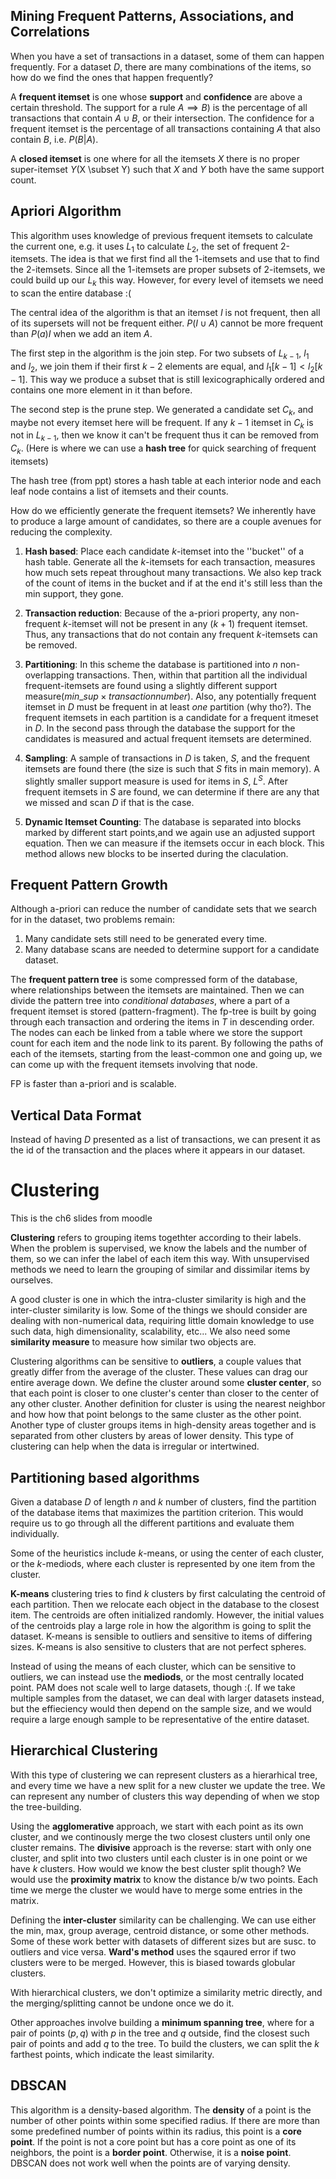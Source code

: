 ## Mining Frequent Patterns, Associations, and Correlations
When you have a set of transactions in a dataset, some of them can happen 
frequently. For a dataset $D$, there are many combinations of the items,
so how do we find the ones that happen frequently?

A **frequent itemset** is one whose **support** and **confidence** are above a 
certain threshold.
The support for a rule $A \implies B)$ is the percentage of all transactions that contain
$A \cup B$, or their intersection.
The confidence for a frequent itemset is the percentage of all transactions containing $A$ that 
also contain $B$, i.e. $P(B|A)$.

A **closed itemset** is one where for all the itemsets $X$  there is no 
proper super-itemset $Y$(X \subset Y) such that $X$ and $Y$ both have the same
support count.

## Apriori Algorithm
This algorithm uses knowledge of previous frequent itemsets to calculate the 
current one, e.g. it uses $L_{1}$ to calculate $L_{2}$, the set of frequent 2-itemsets.
The idea is that we first find all the 1-itemsets and use that to find the 2-itemsets.
Since all the 1-itemsets are proper subsets of 2-itemsets, we could build up our $L_{k}$ this way.
However, for every level of itemsets we need to scan the entire database :(

The central idea of the algorithm is that an itemset $I$ is not frequent, 
then all of its supersets will not be frequent either.
$P(I \cup A)$ cannot be more frequent than $P(a)I$ when we add an item $A$.

The first step in the algorithm is the join step.
For two subsets of $L_{k-1}$, $l_{1}$ and $l_{2}$, we join them if their first
$k-2$ elements are equal, and $l_{1}[k-1] < l_{2}[k-1]$.
This way we produce a subset that is still lexicographically ordered and contains 
one more element in it than before.

The second step is the prune step.
We generated a candidate set $C_{k}$, and maybe not every itemset here will be frequent.
If any $k-1$ itemset in $C_{k}$ is not in $L_{k-1}$, then we know it can't be frequent thus it can be removed from $C_{k}$.
(Here is where we can use a **hash tree** for quick searching of frequent itemsets)

The hash tree (from ppt) stores a hash table at each interior node and each leaf node contains a list of itemsets and their counts.

How do we efficiently generate the frequent itemsets?
We inherently have to produce a large amount of candidates, so there are a couple avenues for reducing the complexity.

1. **Hash based**: Place each candidate $k$-itemset into the ''bucket'' of a hash table.
Generate all the $k$-itemsets for each transaction, measures how much sets repeat throughout many transactions.
We also kep track of the count of items in the bucket and if at the end it's still less than the min support, they gone.

2. **Transaction reduction**: Because of the a-priori property, any non-frequent $k$-itemset will not be present 
in any $(k+1)$ frequent itemset. Thus, any transactions that do not contain any frequent $k$-itemsets can be removed.

3. **Partitioning**: In this scheme the database is partitioned into $n$ non-overlapping transactions.
Then, within that partition all the individual frequent-itemsets are found using a slightly different support measure($min\_sup \times transaction number$).
Also, any potentially frequent itemset in $D$ must be frequent in at least *one* partition (why tho?).
The frequent itemsets in each partition is a candidate for a frequent itmeset in $D$.
In the second pass through the database the support for the candidates is measured and actual frequent itemsets are determined.

4. **Sampling**: A sample of transactions in $D$ is taken, $S$, and the frequent itemsets are found there (the size is such that $S$ fits in main memory).
A slightly smaller support measure is used for items in $S$, $L^{S}$.
After frequent itemsets in $S$ are found, we can determine if there are any that we missed and scan $D$ if that is the case.

5. **Dynamic Itemset Counting**: The database is separated into blocks marked by different start points,and we again use an adjusted support equation.
Then we can measure if the itemsets occur in each block.
This method allows new blocks to be inserted during the claculation.

## Frequent Pattern Growth
Although a-priori can reduce the number of candidate sets that we search for in the dataset, two problems remain:
1. Many candidate sets still need to be generated every time.
2. Many database scans are needed to determine support for a candidate dataset.

The **frequent pattern tree** is some compressed form of the database, where relationships between the itemsets are maintained.
Then we can divide the pattern tree into *conditional databases*, where a part of a frequent itemset is stored (pattern-fragment).
The fp-tree is built by going through each transaction and ordering the items in $T$ in descending order.
The nodes can each be linked from a table where we store the support count for each item and the node link to its parent.
By following the paths of each of the itemsets, starting from the least-common one and going up, we can come up with the 
frequent itemsets involving that node.

FP is faster than a-priori and is scalable.

## Vertical Data Format
Instead of having $D$ presented as a list of transactions, we can present it as the id of the transaction and the places where it appears
in our dataset.

# Clustering
This is the ch6 slides from moodle

**Clustering** refers to grouping items togethter according to their 
labels. 
When the problem is supervised, we know the labels and the number of them,
so we can infer the label of each item this way.
With unsupervised methods we need to learn the grouping of similar 
and dissimilar items by ourselves.

A good cluster is one in which the intra-cluster similarity is high 
and the inter-cluster similarity is low.
Some of the things we should consider are dealing with non-numerical data,
requiring little domain knowledge to use such data, high dimensionality,
scalability, etc...
We also need some **similarity measure** to measure how similar two objects
are.

Clustering algorithms can be sensitive to **outliers**, a couple values
that greatly differ from the average of the cluster.
These values can drag our entire average down.
We define the cluster around some **cluster center**, so that each point
is closer to one cluster's center than closer to the center of any other
cluster.
Another definition for cluster is using the nearest neighbor and how 
how that point belongs to the same cluster as the other point.
Another type of cluster groups items in high-density areas together
and is separated from other clusters by areas of lower density.
This type of clustering can help when the data is irregular or 
intertwined.

## Partitioning based algorithms
Given a database $D$ of length $n$ and $k$ number of clusters, find the 
partition of the database items that maximizes the partition criterion.
This would require us to go through all the different partitions and evaluate 
them individually.

Some of the heuristics include $k$-means, or using the center of each 
cluster, or the $k$-mediods, where each cluster is represented by one 
item from the cluster.

**K-means** clustering tries to find $k$ clusters by first calculating 
the centroid of each partition. 
Then we relocate each object in the database to the closest item.
The centroids are often initialized randomly.
However, the initial values of the centroids play a large role in how the 
algorithm is going to split the dataset.
K-means is sensible to outliers and sensitive to items of differing sizes.
K-means is also sensitive to clusters that are not perfect spheres.

Instead of using the means of each cluster, which can be sensitive to 
outliers, we can instead use the **mediods**, or the most centrally 
located point.
PAM does not scale well to large datasets, though :(.
If we take multiple samples from the dataset, we can deal with larger
datasets instead, but the effieciency would then depend on the sample
size, and we would require a large enough sample to be representative of the 
entire dataset.

## Hierarchical Clustering
With this type of clustering we can represent clusters as a hierarhical
tree, and every time we have a new split for a new cluster
we update the tree.
We can represent any number of clusters this way depending of when we stop
the tree-building.

Using the **agglomerative** approach, we start with each point as its own 
cluster, and we continously merge the two closest clusters until only
one cluster remains. The **divisive** approach is the reverse: start with 
only one cluster, and split into two clusters until each cluster is in one 
point or we have $k$ clusters. How would we know the best cluster split though?
We would use the **proximity matrix** to know the distance b/w two points.
Each time we merge the cluster we would have to merge some entries in the 
matrix.

Defining the **inter-cluster** similarity can be challenging. We can use
either the min, max, group average, centroid distance, or some other methods.
Some of these work better with datasets of different sizes but are susc.
to outliers and vice versa.
**Ward's method** uses the sqaured error if two clusters were to be merged.
However, this is biased towards globular clusters.

With hierarchical clusters, we don't optimize a similarity metric directly, 
and the merging/splitting cannot be undone once we do it.

Other approaches involve building a **minimum spanning tree**, where for
a pair of points $(p, q)$ with $p$ in the tree and $q$ outside, find the 
closest such pair of points and add $q$ to the tree.
To build the clusters, we can split the $k$ farthest points, 
which indicate the least similarity.

## DBSCAN
This algorithm is a density-based algorithm.
The **density** of a point is the number of other points within some
specified radius.
If there are more than some predefined number of points within its radius,
this point is a **core point**.
If the point is not a core point but has a core point as one of its neighbors,
the point is a **border point**.
Otherwise, it is a **noise point**.
DBSCAN does not work well when the points are of varying density.
